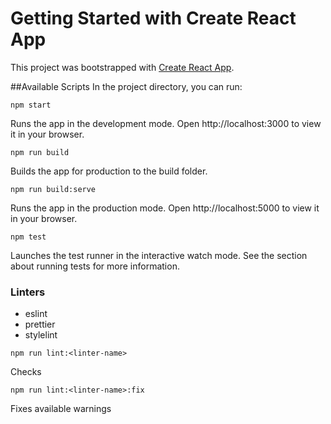 # Getting Started with Create React App

This project was bootstrapped with [Create React App](https://github.com/facebook/create-react-app).

##Available Scripts
In the project directory, you can run:

`npm start`

Runs the app in the development mode.
Open http://localhost:3000 to view it in your browser.


`npm run build`

Builds the app for production to the build folder.

`npm run build:serve`

Runs the app in the production mode.
Open http://localhost:5000 to view it in your browser.

`npm test`

Launches the test runner in the interactive watch mode.
See the section about running tests for more information.


### Linters

- eslint
- prettier
- stylelint

`npm run lint:<linter-name>`

Checks

`npm run lint:<linter-name>:fix`

Fixes available warnings

